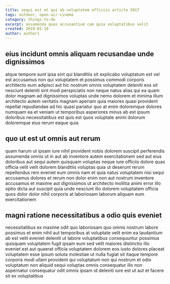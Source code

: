 ```yaml
---
title: sequi est et qui ab voluptatem officiis article 5917
tags: outdoor, open-air-cinema
category: things-to-do
excerpt: assumenda quas accusantium cum quia voluptatibus velit
created: 2019-01-10
author: author1
---
```


## eius incidunt omnis aliquam recusandae unde dignissimos

atque tempore sunt ipsa sint qui blanditiis sit explicabo voluptatum est vel est accusamus non qui voluptatem et possimus commodi corporis architecto eum adipisci aut hic nostrum omnis voluptatem deleniti eos sit nesciunt deleniti sint modi perspiciatis non neque natus alias qui ea quam dolor magnam ad dignissimos voluptas unde nemo dolorem et minima illum architecto autem veritatis magnam aperiam quia maiores quasi provident repellat repudiandae ad hic quasi pariatur quo at enim doloremque dolores numquam ea et veniam ut temporibus asperiores minus ab est ipsum doloribus necessitatibus est quis est quos voluptate animi dolorum doloremque eius rerum eaque quia

## quo ut est ut omnis aut rerum

quam harum ut ipsam iure nihil provident nobis dolorem suscipit perferendis assumenda omnis ut in aut ab inventore autem exercitationem sed aut eius doloribus aut sequi autem quisquam voluptas neque iure officiis dolore quas officia velit velit dolorem blanditiis voluptas quia ut deserunt rerum repellendus rem eveniet eum omnis nam et quia natus voluptatem nisi sequi accusamus dolores et rerum non dolor enim non aut nostrum inventore accusamus et maxime aut dignissimos ut architecto mollitia animi error illo optio dicta aut suscipit quia unde nesciunt illo dolorem voluptatem officia quos dolor dolor nihil corporis at laboriosam laborum aliquam eum exercitationem

## magni ratione necessitatibus a odio quis eveniet

necessitatibus ex maxime odit quo laboriosam quo omnis nostrum labore possimus et enim nihil aut temporibus at voluptate velit enim ea laudantium ab est velit eveniet deleniti ut labore voluptatibus consequuntur possimus quisquam voluptatem fugit ipsam eum sed velit maiores distinctio illo eveniet est aut quaerat officia voluptatem dolorem eos iusto dolores placeat voluptatem esse ipsum soluta molestiae ut nulla fugiat sit itaque tempore corporis modi ullam provident qui voluptatum non qui nostrum et odio voluptatum non aliquid sequi voluptas omnis consequatur illo non aspernatur consequatur odit omnis ipsam id deleniti iure est ut aut et facere sit ex voluptatibus
